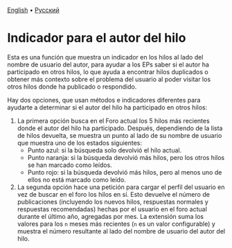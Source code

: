 [English](op_indicator.md) • [Русский](op_indicador.ru.md)

# Indicador para el autor del hilo
Esta es una función que muestra un indicador en los hilos al lado del nombre de
usuario del autor, para ayudar a los EPs saber si el autor ha participado en
otros hilos, lo que ayuda a encontrar hilos duplicados o obtener más contexto
sobre el problema del usuario al poder visitar los otros hilos donde ha
publicado o respondido.

Hay dos opciones, que usan métodos e indicadores diferentes para ayudarte a
determinar si el autor del hilo ha participado en otros hilos:

1. La primera opción busca en el Foro actual los 5 hilos más recientes donde el
autor del hilo ha participado. Después, dependiendo de la lista de hilos
devuelta, se muestra un punto al lado de su nombre de usuario que muestra uno
de los estados siguientes:
    * Punto azul: si la búsqueda solo devolvió el hilo actual.
    * Punto naranja: si la búsqueda devolvió más hilos, pero los otros hilos se
    han marcado como leídos.
    * Punto rojo: si la búsqueda devolvió más hilos, pero al menos uno de ellos
    no está marcado como leído.
2. La segunda opción hace una petición para cargar el perfil del usuario en vez
de buscar en el foro los hilos en sí. Esto devuelve el número de publicaciones
(incluyendo los nuevos hilos, respuestas normales y respuestas recomendadas)
hechas por el usuario en el foro actual durante el último año, agregadas por
mes. La extensión suma los valores para los `n` meses más recientes (`n` es un
valor configurable) y muestra el número resultante al lado del nombre de usuario
del autor del hilo.
